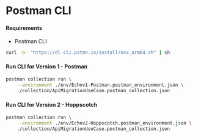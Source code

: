 # Postman CLI

#### Requirements 

- Postman CLI

```sh
curl -o- "https://dl-cli.pstmn.io/install/osx_arm64.sh" | sh
```

#### Run CLI for Version 1 - Postman

```sh
postman collection run \
    --environment ./env/Echov1-Postman.postman_environment.json \
    ./collection/ApiMigrationUseCase.postman_collection.json
```

#### Run CLI for Version 2 - Hoppscotch

```sh
postman collection run \
    --environment ./env/Echov2-Hoppscotch.postman_environment.json \
    ./collection/ApiMigrationUseCase.postman_collection.json
```
